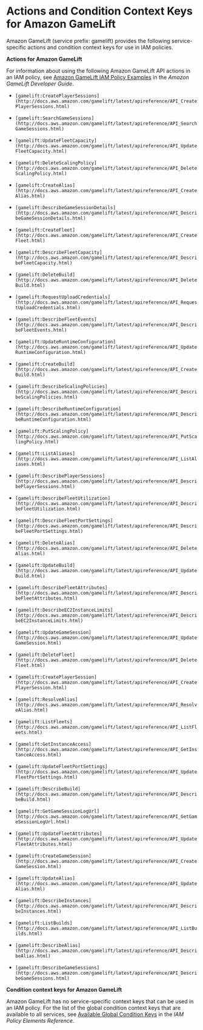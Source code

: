 # Actions and Condition Context Keys for Amazon GameLift<a name="list_gamelift"></a>

Amazon GameLift \(service prefix: gamelift\) provides the following service\-specific actions and condition context keys for use in IAM policies\.

**Actions for Amazon GameLift**

For information about using the following Amazon GameLift API actions in an IAM policy, see [Amazon GameLift IAM Policy Examples](http://docs.aws.amazon.com/gamelift/latest/developerguide/gamelift-iam-policy-examples.html) in the *Amazon GameLift Developer Guide*\.

+ `[gamelift:CreatePlayerSessions](http://docs.aws.amazon.com/gamelift/latest/apireference/API_CreatePlayerSessions.html)`

+ `[gamelift:SearchGameSessions](http://docs.aws.amazon.com/gamelift/latest/apireference/API_SearchGameSessions.html)`

+ `[gamelift:UpdateFleetCapacity](http://docs.aws.amazon.com/gamelift/latest/apireference/API_UpdateFleetCapacity.html)`

+ `[gamelift:DeleteScalingPolicy](http://docs.aws.amazon.com/gamelift/latest/apireference/API_DeleteScalingPolicy.html)`

+ `[gamelift:CreateAlias](http://docs.aws.amazon.com/gamelift/latest/apireference/API_CreateAlias.html)`

+ `[gamelift:DescribeGameSessionDetails](http://docs.aws.amazon.com/gamelift/latest/apireference/API_DescribeGameSessionDetails.html)`

+ `[gamelift:CreateFleet](http://docs.aws.amazon.com/gamelift/latest/apireference/API_CreateFleet.html)`

+ `[gamelift:DescribeFleetCapacity](http://docs.aws.amazon.com/gamelift/latest/apireference/API_DescribeFleetCapacity.html)`

+ `[gamelift:DeleteBuild](http://docs.aws.amazon.com/gamelift/latest/apireference/API_DeleteBuild.html)`

+ `[gamelift:RequestUploadCredentials](http://docs.aws.amazon.com/gamelift/latest/apireference/API_RequestUploadCredentials.html)`

+ `[gamelift:DescribeFleetEvents](http://docs.aws.amazon.com/gamelift/latest/apireference/API_DescribeFleetEvents.html)`

+ `[gamelift:UpdateRuntimeConfiguration](http://docs.aws.amazon.com/gamelift/latest/apireference/API_UpdateRuntimeConfiguration.html)`

+ `[gamelift:CreateBuild](http://docs.aws.amazon.com/gamelift/latest/apireference/API_CreateBuild.html)`

+ `[gamelift:DescribeScalingPolicies](http://docs.aws.amazon.com/gamelift/latest/apireference/API_DescribeScalingPolicies.html)`

+ `[gamelift:DescribeRuntimeConfiguration](http://docs.aws.amazon.com/gamelift/latest/apireference/API_DescribeRuntimeConfiguration.html)`

+ `[gamelift:PutScalingPolicy](http://docs.aws.amazon.com/gamelift/latest/apireference/API_PutScalingPolicy.html)`

+ `[gamelift:ListAliases](http://docs.aws.amazon.com/gamelift/latest/apireference/API_ListAliases.html)`

+ `[gamelift:DescribePlayerSessions](http://docs.aws.amazon.com/gamelift/latest/apireference/API_DescribePlayerSessions.html)`

+ `[gamelift:DescribeFleetUtilization](http://docs.aws.amazon.com/gamelift/latest/apireference/API_DescribeFleetUtilization.html)`

+ `[gamelift:DescribeFleetPortSettings](http://docs.aws.amazon.com/gamelift/latest/apireference/API_DescribeFleetPortSettings.html)`

+ `[gamelift:DeleteAlias](http://docs.aws.amazon.com/gamelift/latest/apireference/API_DeleteAlias.html)`

+ `[gamelift:UpdateBuild](http://docs.aws.amazon.com/gamelift/latest/apireference/API_UpdateBuild.html)`

+ `[gamelift:DescribeFleetAttributes](http://docs.aws.amazon.com/gamelift/latest/apireference/API_DescribeFleetAttributes.html)`

+ `[gamelift:DescribeEC2InstanceLimits](http://docs.aws.amazon.com/gamelift/latest/apireference/API_DescribeEC2InstanceLimits.html)`

+ `[gamelift:UpdateGameSession](http://docs.aws.amazon.com/gamelift/latest/apireference/API_UpdateGameSession.html)`

+ `[gamelift:DeleteFleet](http://docs.aws.amazon.com/gamelift/latest/apireference/API_DeleteFleet.html)`

+ `[gamelift:CreatePlayerSession](http://docs.aws.amazon.com/gamelift/latest/apireference/API_CreatePlayerSession.html)`

+ `[gamelift:ResolveAlias](http://docs.aws.amazon.com/gamelift/latest/apireference/API_ResolveAlias.html)`

+ `[gamelift:ListFleets](http://docs.aws.amazon.com/gamelift/latest/apireference/API_ListFleets.html)`

+ `[gamelift:GetInstanceAccess](http://docs.aws.amazon.com/gamelift/latest/apireference/API_GetInstanceAccess.html)`

+ `[gamelift:UpdateFleetPortSettings](http://docs.aws.amazon.com/gamelift/latest/apireference/API_UpdateFleetPortSettings.html)`

+ `[gamelift:DescribeBuild](http://docs.aws.amazon.com/gamelift/latest/apireference/API_DescribeBuild.html)`

+ `[gamelift:GetGameSessionLogUrl](http://docs.aws.amazon.com/gamelift/latest/apireference/API_GetGameSessionLogUrl.html)`

+ `[gamelift:UpdateFleetAttributes](http://docs.aws.amazon.com/gamelift/latest/apireference/API_UpdateFleetAttributes.html)`

+ `[gamelift:CreateGameSession](http://docs.aws.amazon.com/gamelift/latest/apireference/API_CreateGameSession.html)`

+ `[gamelift:UpdateAlias](http://docs.aws.amazon.com/gamelift/latest/apireference/API_UpdateAlias.html)`

+ `[gamelift:DescribeInstances](http://docs.aws.amazon.com/gamelift/latest/apireference/API_DescribeInstances.html)`

+ `[gamelift:ListBuilds](http://docs.aws.amazon.com/gamelift/latest/apireference/API_ListBuilds.html)`

+ `[gamelift:DescribeAlias](http://docs.aws.amazon.com/gamelift/latest/apireference/API_DescribeAlias.html)`

+ `[gamelift:DescribeGameSessions](http://docs.aws.amazon.com/gamelift/latest/apireference/API_DescribeGameSessions.html)`

**Condition context keys for Amazon GameLift**

Amazon GameLift has no service\-specific context keys that can be used in an IAM policy\. For the list of the global condition context keys that are available to all services, see [Available Global Condition Keys](reference_policies_condition-keys.md#AvailableKeys) in the *IAM Policy Elements Reference*\.